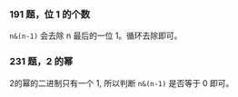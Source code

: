 ### 191 题，位 1 的个数

`n&(n-1)` 会去除 n 最后的一位 1。循环去除即可。

### 231 题，2 的幂

2的幂的二进制只有一个 1, 所以判断 `n&(n-1)` 是否等于 0 即可。
